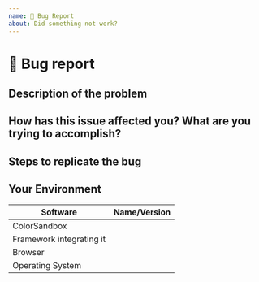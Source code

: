 ```yaml
---
name: 🐛 Bug Report
about: Did something not work?
---
```


# 🐛 Bug report

## Description of the problem

## How has this issue affected you? What are you trying to accomplish?

## Steps to replicate the bug

## Your Environment
| Software         | Name/Version|
| ---------------- | ---------- |
| ColorSandbox |
| Framework integrating it |
| Browser |
| Operating System |
